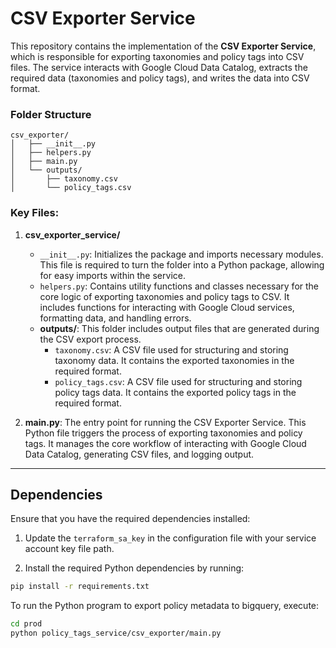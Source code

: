 # CSV Exporter Service

This repository contains the implementation of the **CSV Exporter Service**, which is responsible for exporting taxonomies and policy tags into CSV files. The service interacts with Google Cloud Data Catalog, extracts the required data (taxonomies and policy tags), and writes the data into CSV format.


### Folder Structure

    csv_exporter/
    │   ├── __init__.py    
    │   ├── helpers.py   
    │   ├── main.py                     
    │   └── outputs/  
    │       ├── taxonomy.csv                   
    │       └── policy_tags.csv



### Key Files:

1. **csv_exporter_service/**
    - `__init__.py`: Initializes the package and imports necessary modules. This file is required to turn the folder into a Python package, allowing for easy imports within the service.
    - `helpers.py`: Contains utility functions and classes necessary for the core logic of exporting taxonomies and policy tags to CSV. It includes functions for interacting with Google Cloud services, formatting data, and handling errors.
    - **outputs/**: This folder includes output files that are generated during the CSV export process.
        - `taxonomy.csv`: A CSV file used for structuring and storing taxonomy data. It contains the exported taxonomies in the required format.
        - `policy_tags.csv`: A CSV file used for structuring and storing policy tags data. It contains the exported policy tags in the required format.

2. **main.py**: The entry point for running the CSV Exporter Service. This Python file triggers the process of exporting taxonomies and policy tags. It manages the core workflow of interacting with Google Cloud Data Catalog, generating CSV files, and logging output.


---

## Dependencies

Ensure that you have the required dependencies installed:

1. Update the `terraform_sa_key` in the configuration file with your service account key file path.

2. Install the required Python dependencies by running:

```bash
pip install -r requirements.txt
```

To run the Python program to export policy metadata to bigquery, execute:

```bash
cd prod 
python policy_tags_service/csv_exporter/main.py


